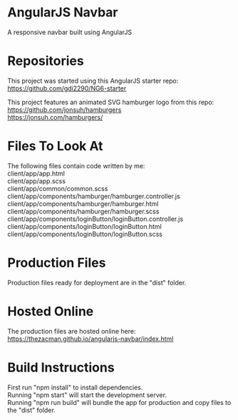 # AngularJS Navbar
A responsive navbar built using AngularJS

# Repositories
This project was started using this AngularJS starter repo:  
  https://github.com/gdi2290/NG6-starter

This project features an animated SVG hamburger logo from this repo:  
  https://github.com/jonsuh/hamburgers  
  https://jonsuh.com/hamburgers/

# Files To Look At
The following files contain code written by me:  
  client/app/app.html  
  client/app/app.scss  
  client/app/common/common.scss  
  client/app/components/hamburger/hamburger.controller.js  
  client/app/components/hamburger/hamburger.html  
  client/app/components/hamburger/hamburger.scss  
  client/app/components/loginButton/loginButton.controller.js  
  client/app/components/loginButton/loginButton.html  
  client/app/components/loginButton/loginButton.scss

# Production Files
Production files ready for deployment are in the "dist" folder.

# Hosted Online
The production files are hosted online here:  
  https://thezacman.github.io/angularjs-navbar/index.html

# Build Instructions
First run "npm install" to install dependencies.  
Running "npm start" will start the development server.  
Running "npm run build" will bundle the app for production and copy files to the "dist" folder.
